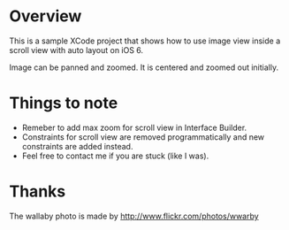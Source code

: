 # Overview

This is a sample XCode project that shows how to use image view inside a scroll view with auto layout on iOS 6.

Image can be panned and zoomed. It is centered and zoomed out initially.

# Things to note

* Remeber to add max zoom for scroll view in Interface Builder.
* Constraints for scroll view are removed programmatically and new constraints are added instead.
* Feel free to contact me if you are stuck (like I was).

# Thanks

The wallaby photo is made by http://www.flickr.com/photos/wwarby

